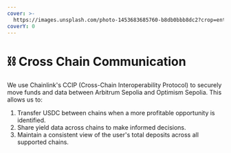 ```yaml
---
cover: >-
  https://images.unsplash.com/photo-1453683685760-b8db0bbb8dc2?crop=entropy&cs=srgb&fm=jpg&ixid=M3wxOTcwMjR8MHwxfHNlYXJjaHwxfHxjaGFpbnxlbnwwfHx8fDE3MjU3ODI2Mjh8MA&ixlib=rb-4.0.3&q=85
coverY: 0
---
```


# ⛓️ Cross Chain Communication

We use Chainlink's CCIP (Cross-Chain Interoperability Protocol) to securely move funds and data between Arbitrum Sepolia and Optimism Sepolia. This allows us to:

1. Transfer USDC between chains when a more profitable opportunity is identified.
2. Share yield data across chains to make informed decisions.
3. Maintain a consistent view of the user's total deposits across all supported chains.
